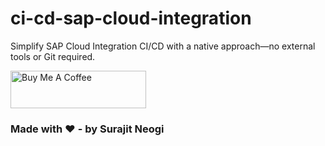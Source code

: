 # ci-cd-sap-cloud-integration
Simplify SAP Cloud Integration CI/CD with a native approach—no external tools or Git required.



<a href="https://www.buymeacoffee.com/nesun3" target="_blank"><img src="https://cdn.buymeacoffee.com/buttons/v2/default-yellow.png" alt="Buy Me A Coffee" style="height: 60px !important;width: 217px !important;" ></a>

### Made with ❤️ - by Surajit Neogi

